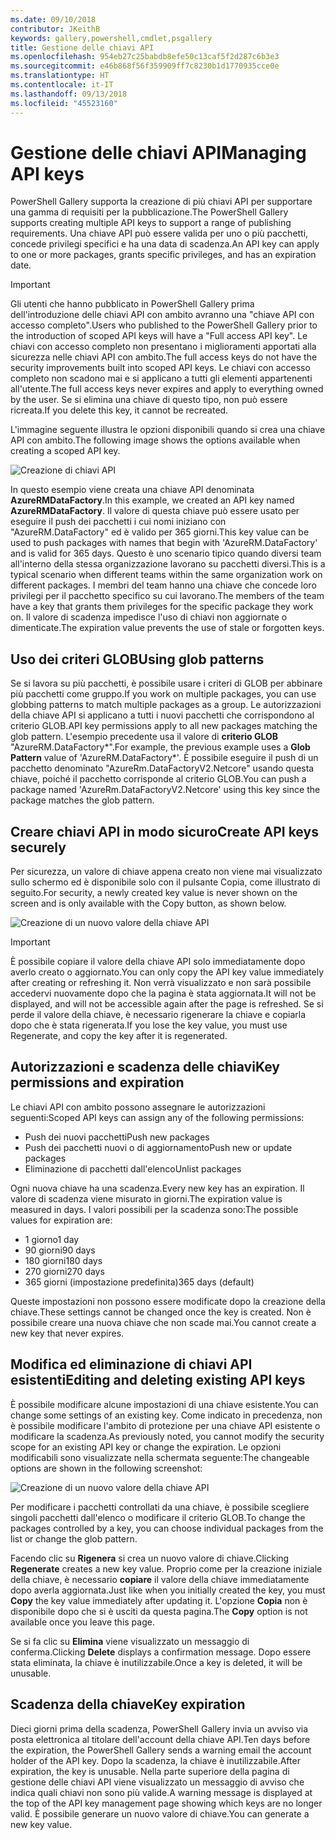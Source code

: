 ```yaml
---
ms.date: 09/10/2018
contributor: JKeithB
keywords: gallery,powershell,cmdlet,psgallery
title: Gestione delle chiavi API
ms.openlocfilehash: 954eb27c25babdb8efe50c13caf5f2d287c6b3e3
ms.sourcegitcommit: e46b868f56f359909ff7c8230b1d1770935cce0e
ms.translationtype: HT
ms.contentlocale: it-IT
ms.lasthandoff: 09/13/2018
ms.locfileid: "45523160"
---
```

# <a name="managing-api-keys"></a><span data-ttu-id="758eb-103">Gestione delle chiavi API</span><span class="sxs-lookup"><span data-stu-id="758eb-103">Managing API keys</span></span>

<span data-ttu-id="758eb-104">PowerShell Gallery supporta la creazione di più chiavi API per supportare una gamma di requisiti per la pubblicazione.</span><span class="sxs-lookup"><span data-stu-id="758eb-104">The PowerShell Gallery supports creating multiple API keys to support a range of publishing requirements.</span></span> <span data-ttu-id="758eb-105">Una chiave API può essere valida per uno o più pacchetti, concede privilegi specifici e ha una data di scadenza.</span><span class="sxs-lookup"><span data-stu-id="758eb-105">An API key can apply to one or more packages, grants specific privileges, and has an expiration date.</span></span>

> [!IMPORTANT]
> <span data-ttu-id="758eb-106">Gli utenti che hanno pubblicato in PowerShell Gallery prima dell'introduzione delle chiavi API con ambito avranno una "chiave API con accesso completo".</span><span class="sxs-lookup"><span data-stu-id="758eb-106">Users who published to the PowerShell Gallery prior to the introduction of scoped API keys will have a "Full access API key".</span></span> <span data-ttu-id="758eb-107">Le chiavi con accesso completo non presentano i miglioramenti apportati alla sicurezza nelle chiavi API con ambito.</span><span class="sxs-lookup"><span data-stu-id="758eb-107">The full access keys do not have the security improvements built into scoped API keys.</span></span> <span data-ttu-id="758eb-108">Le chiavi con accesso completo non scadono mai e si applicano a tutti gli elementi appartenenti all'utente.</span><span class="sxs-lookup"><span data-stu-id="758eb-108">The full access keys never expires and apply to everything owned by the user.</span></span> <span data-ttu-id="758eb-109">Se si elimina una chiave di questo tipo, non può essere ricreata.</span><span class="sxs-lookup"><span data-stu-id="758eb-109">If you delete this key, it cannot be recreated.</span></span>

<span data-ttu-id="758eb-110">L'immagine seguente illustra le opzioni disponibili quando si crea una chiave API con ambito.</span><span class="sxs-lookup"><span data-stu-id="758eb-110">The following image shows the options available when creating a scoped API key.</span></span>

![Creazione di chiavi API](../../Images/PSGallery_KeyScoped.png)

<span data-ttu-id="758eb-112">In questo esempio viene creata una chiave API denominata **AzureRMDataFactory**.</span><span class="sxs-lookup"><span data-stu-id="758eb-112">In this example, we created an API key named **AzureRMDataFactory**.</span></span> <span data-ttu-id="758eb-113">Il valore di questa chiave può essere usato per eseguire il push dei pacchetti i cui nomi iniziano con "AzureRM.DataFactory" ed è valido per 365 giorni.</span><span class="sxs-lookup"><span data-stu-id="758eb-113">This key value can be used to push packages with names that begin with 'AzureRM.DataFactory' and is valid for 365 days.</span></span> <span data-ttu-id="758eb-114">Questo è uno scenario tipico quando diversi team all'interno della stessa organizzazione lavorano su pacchetti diversi.</span><span class="sxs-lookup"><span data-stu-id="758eb-114">This is a typical scenario when different teams within the same organization work on different packages.</span></span> <span data-ttu-id="758eb-115">I membri del team hanno una chiave che concede loro privilegi per il pacchetto specifico su cui lavorano.</span><span class="sxs-lookup"><span data-stu-id="758eb-115">The members of the team have a key that grants them privileges for the specific package they work on.</span></span>
<span data-ttu-id="758eb-116">Il valore di scadenza impedisce l'uso di chiavi non aggiornate o dimenticate.</span><span class="sxs-lookup"><span data-stu-id="758eb-116">The expiration value prevents the use of stale or forgotten keys.</span></span>

## <a name="using-glob-patterns"></a><span data-ttu-id="758eb-117">Uso dei criteri GLOB</span><span class="sxs-lookup"><span data-stu-id="758eb-117">Using glob patterns</span></span>

<span data-ttu-id="758eb-118">Se si lavora su più pacchetti, è possibile usare i criteri di GLOB per abbinare più pacchetti come gruppo.</span><span class="sxs-lookup"><span data-stu-id="758eb-118">If you work on multiple packages, you can use globbing patterns to match multiple packages as a group.</span></span> <span data-ttu-id="758eb-119">Le autorizzazioni della chiave API si applicano a tutti i nuovi pacchetti che corrispondono al criterio GLOB.</span><span class="sxs-lookup"><span data-stu-id="758eb-119">API key permissions apply to all new packages matching the glob pattern.</span></span> <span data-ttu-id="758eb-120">L'esempio precedente usa il valore di **criterio GLOB** "AzureRM.DataFactory\*".</span><span class="sxs-lookup"><span data-stu-id="758eb-120">For example, the previous example uses a **Glob Pattern** value of 'AzureRM.DataFactory\*'.</span></span> <span data-ttu-id="758eb-121">È possibile eseguire il push di un pacchetto denominato "AzureRm.DataFactoryV2.Netcore" usando questa chiave, poiché il pacchetto corrisponde al criterio GLOB.</span><span class="sxs-lookup"><span data-stu-id="758eb-121">You can push a package named 'AzureRm.DataFactoryV2.Netcore' using this key since the package matches the glob pattern.</span></span>

## <a name="create-api-keys-securely"></a><span data-ttu-id="758eb-122">Creare chiavi API in modo sicuro</span><span class="sxs-lookup"><span data-stu-id="758eb-122">Create API keys securely</span></span>

<span data-ttu-id="758eb-123">Per sicurezza, un valore di chiave appena creato non viene mai visualizzato sullo schermo ed è disponibile solo con il pulsante Copia, come illustrato di seguito.</span><span class="sxs-lookup"><span data-stu-id="758eb-123">For security, a newly created key value is never shown on the screen and is only available with the Copy button, as shown below.</span></span>

![Creazione di un nuovo valore della chiave API](../../Images/PSGallery_CopyCreatedKey.png)

> [!IMPORTANT]
> <span data-ttu-id="758eb-125">È possibile copiare il valore della chiave API solo immediatamente dopo averlo creato o aggiornato.</span><span class="sxs-lookup"><span data-stu-id="758eb-125">You can only copy the API key value immediately after creating or refreshing it.</span></span> <span data-ttu-id="758eb-126">Non verrà visualizzato e non sarà possibile accedervi nuovamente dopo che la pagina è stata aggiornata.</span><span class="sxs-lookup"><span data-stu-id="758eb-126">It will not be displayed, and will not be accessible again after the page is refreshed.</span></span> <span data-ttu-id="758eb-127">Se si perde il valore della chiave, è necessario rigenerare la chiave e copiarla dopo che è stata rigenerata.</span><span class="sxs-lookup"><span data-stu-id="758eb-127">If you lose the key value, you must use Regenerate, and copy the key after it is regenerated.</span></span>

## <a name="key-permissions-and-expiration"></a><span data-ttu-id="758eb-128">Autorizzazioni e scadenza delle chiavi</span><span class="sxs-lookup"><span data-stu-id="758eb-128">Key permissions and expiration</span></span>

<span data-ttu-id="758eb-129">Le chiavi API con ambito possono assegnare le autorizzazioni seguenti:</span><span class="sxs-lookup"><span data-stu-id="758eb-129">Scoped API keys can assign any of the following permissions:</span></span>

- <span data-ttu-id="758eb-130">Push dei nuovi pacchetti</span><span class="sxs-lookup"><span data-stu-id="758eb-130">Push new packages</span></span>
- <span data-ttu-id="758eb-131">Push dei pacchetti nuovi o di aggiornamento</span><span class="sxs-lookup"><span data-stu-id="758eb-131">Push new or update packages</span></span>
- <span data-ttu-id="758eb-132">Eliminazione di pacchetti dall'elenco</span><span class="sxs-lookup"><span data-stu-id="758eb-132">Unlist packages</span></span>

<span data-ttu-id="758eb-133">Ogni nuova chiave ha una scadenza.</span><span class="sxs-lookup"><span data-stu-id="758eb-133">Every new key has an expiration.</span></span> <span data-ttu-id="758eb-134">Il valore di scadenza viene misurato in giorni.</span><span class="sxs-lookup"><span data-stu-id="758eb-134">The expiration value is measured in days.</span></span> <span data-ttu-id="758eb-135">I valori possibili per la scadenza sono:</span><span class="sxs-lookup"><span data-stu-id="758eb-135">The possible values for expiration are:</span></span>

- <span data-ttu-id="758eb-136">1 giorno</span><span class="sxs-lookup"><span data-stu-id="758eb-136">1 day</span></span>
- <span data-ttu-id="758eb-137">90 giorni</span><span class="sxs-lookup"><span data-stu-id="758eb-137">90 days</span></span>
- <span data-ttu-id="758eb-138">180 giorni</span><span class="sxs-lookup"><span data-stu-id="758eb-138">180 days</span></span>
- <span data-ttu-id="758eb-139">270 giorni</span><span class="sxs-lookup"><span data-stu-id="758eb-139">270 days</span></span>
- <span data-ttu-id="758eb-140">365 giorni (impostazione predefinita)</span><span class="sxs-lookup"><span data-stu-id="758eb-140">365 days (default)</span></span>

<span data-ttu-id="758eb-141">Queste impostazioni non possono essere modificate dopo la creazione della chiave.</span><span class="sxs-lookup"><span data-stu-id="758eb-141">These settings cannot be changed once the key is created.</span></span> <span data-ttu-id="758eb-142">Non è possibile creare una nuova chiave che non scade mai.</span><span class="sxs-lookup"><span data-stu-id="758eb-142">You cannot create a new key that never expires.</span></span>

## <a name="editing-and-deleting-existing-api-keys"></a><span data-ttu-id="758eb-143">Modifica ed eliminazione di chiavi API esistenti</span><span class="sxs-lookup"><span data-stu-id="758eb-143">Editing and deleting existing API keys</span></span>

<span data-ttu-id="758eb-144">È possibile modificare alcune impostazioni di una chiave esistente.</span><span class="sxs-lookup"><span data-stu-id="758eb-144">You can change some settings of an existing key.</span></span> <span data-ttu-id="758eb-145">Come indicato in precedenza, non è possibile modificare l'ambito di protezione per una chiave API esistente o modificare la scadenza.</span><span class="sxs-lookup"><span data-stu-id="758eb-145">As previously noted, you cannot modify the security scope for an existing API key or change the expiration.</span></span> <span data-ttu-id="758eb-146">Le opzioni modificabili sono visualizzate nella schermata seguente:</span><span class="sxs-lookup"><span data-stu-id="758eb-146">The changeable options are shown in the following screenshot:</span></span>

![Creazione di un nuovo valore della chiave API](../../Images/PSGallery_EditAPIKey.png)

<span data-ttu-id="758eb-148">Per modificare i pacchetti controllati da una chiave, è possibile scegliere singoli pacchetti dall'elenco o modificare il criterio GLOB.</span><span class="sxs-lookup"><span data-stu-id="758eb-148">To change the packages controlled by a key, you can choose individual packages from the list or change the glob pattern.</span></span>

<span data-ttu-id="758eb-149">Facendo clic su **Rigenera** si crea un nuovo valore di chiave.</span><span class="sxs-lookup"><span data-stu-id="758eb-149">Clicking **Regenerate** creates a new key value.</span></span> <span data-ttu-id="758eb-150">Proprio come per la creazione iniziale della chiave, è necessario **copiare** il valore della chiave immediatamente dopo averla aggiornata.</span><span class="sxs-lookup"><span data-stu-id="758eb-150">Just like when you initially created the key, you must **Copy** the key value immediately after updating it.</span></span> <span data-ttu-id="758eb-151">L'opzione **Copia** non è disponibile dopo che si è usciti da questa pagina.</span><span class="sxs-lookup"><span data-stu-id="758eb-151">The **Copy** option is not available once you leave this page.</span></span>

<span data-ttu-id="758eb-152">Se si fa clic su **Elimina** viene visualizzato un messaggio di conferma.</span><span class="sxs-lookup"><span data-stu-id="758eb-152">Clicking **Delete** displays a confirmation message.</span></span> <span data-ttu-id="758eb-153">Dopo essere stata eliminata, la chiave è inutilizzabile.</span><span class="sxs-lookup"><span data-stu-id="758eb-153">Once a key is deleted, it will be unusable.</span></span>

## <a name="key-expiration"></a><span data-ttu-id="758eb-154">Scadenza della chiave</span><span class="sxs-lookup"><span data-stu-id="758eb-154">Key expiration</span></span>

<span data-ttu-id="758eb-155">Dieci giorni prima della scadenza, PowerShell Gallery invia un avviso via posta elettronica al titolare dell'account della chiave API.</span><span class="sxs-lookup"><span data-stu-id="758eb-155">Ten days before the expiration, the PowerShell Gallery sends a warning email the account holder of the API key.</span></span> <span data-ttu-id="758eb-156">Dopo la scadenza, la chiave è inutilizzabile.</span><span class="sxs-lookup"><span data-stu-id="758eb-156">After expiration, the key is unusable.</span></span> <span data-ttu-id="758eb-157">Nella parte superiore della pagina di gestione delle chiavi API viene visualizzato un messaggio di avviso che indica quali chiavi non sono più valide.</span><span class="sxs-lookup"><span data-stu-id="758eb-157">A warning message is displayed at the top of the API key management page showing which keys are no longer valid.</span></span> <span data-ttu-id="758eb-158">È possibile generare un nuovo valore di chiave.</span><span class="sxs-lookup"><span data-stu-id="758eb-158">You can generate a new key value.</span></span>

